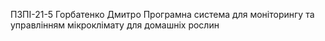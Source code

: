ПЗПІ-21-5
Горбатенко Дмитро
Програмна система для моніторингу та управлінням мікроклімату для домашніх рослин